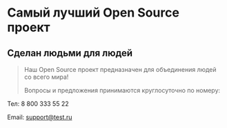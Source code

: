 # Самый лучший Open Source проект

## Сделан людьми для людей

> Наш Open Source проект предназначен для объединения людей со всего мира!
> 
> Вопросы и предложения принимаются круглосуточно по номеру:

Тел: 8 800 333 55 22

Email: support@test.ru
